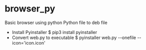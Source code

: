 # browser_py
Basic browser using python
Python file to deb file
* Install Pyinstaller
    $  pip3 install pyinstaller
* Convert web.py to executable
    $  pyinstaller web.py --onefile --icon='icon.icon'
